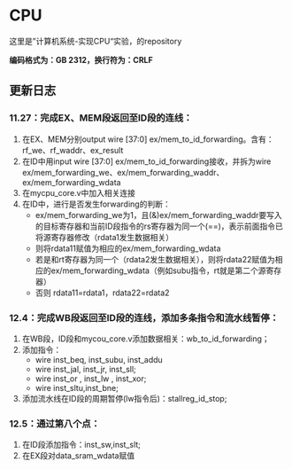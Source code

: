 # CPU
 这里是”计算机系统-实现CPU“实验，的repository

**编码格式为：GB 2312，换行符为：CRLF**

## 更新日志
### 11.27：完成EX、MEM段返回至ID段的连线：
1. 在EX、MEM分别output wire [37:0] ex/mem_to_id_forwarding。含有：rf_we、rf_waddr、ex_result
2. 在ID中用input wire [37:0] ex/mem_to_id_forwarding接收，并拆为wire ex/mem_forwarding_we、ex/mem_forwarding_waddr、ex/mem_forwarding_wdata
3. 在mycpu_core.v中加入相关连接
4. 在ID中，进行是否发生forwarding的判断：
    * ex/mem_forwarding_we为1，且(&)ex/mem_forwarding_waddr要写入的目标寄存器和当前ID段指令的rs寄存器为同一个(==)，表示前面指令已将源寄存器修改（rdata1发生数据相关）
    * 则将rdata11赋值为相应的ex/mem_forwarding_wdata
    * 若是和rt寄存器为同一个（rdata2发生数据相关），则将rdata22赋值为相应的ex/mem_forwarding_wdata（例如subu指令，rt就是第二个源寄存器）
    * 否则 rdata11=rdata1，rdata22=rdata2
### 12.4：完成WB段返回至ID段的连线，添加多条指令和流水线暂停：
1. 在WB段，ID段和mycou_core.v添加数据相关：wb_to_id_forwarding；
2. 添加指令：
    * wire inst_beq, inst_subu, inst_addu
    * wire inst_jal, inst_jr,   inst_sll;
    * wire inst_or , inst_lw ,  inst_xor;  
    * wire inst_sltu,inst_bne;
3. 添加流水线在ID段的周期暂停(lw指令后)：stallreg_id_stop;
### 12.5：通过第八个点：
1. 在ID段添加指令：inst_sw,inst_slt;
2. 在EX段对data_sram_wdata赋值
